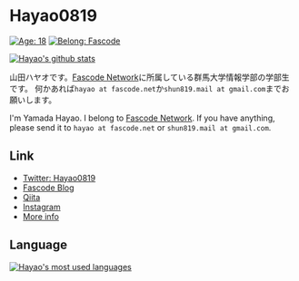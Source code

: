 # Hayao0819

[![Age: 18](https://img.shields.io/badge/Age-20-blue?style=for-the-badge)](https://en.wikipedia.org/wiki/August_19)
[![Belong: Fascode](https://img.shields.io/badge/Belongs-Fascode-green?style=for-the-badge)](https://fascode.net/en/)


[![Hayao's github stats](https://github-readme-stats.vercel.app/api?username=Hayao0819&count_private=true&show_icons=true&theme=gotham)](https://github.com/Hayao0819)

山田ハヤオです。[Fascode Network](https://fascode.net/en/)に所属している群馬大学情報学部の学部生です。
何かあれば`hayao at fascode.net`か`shun819.mail at gmail.com`までお願いします。  
  
I'm Yamada Hayao. I belong to [Fascode Network](https://fascode.net/en/).
If you have anything, please send it to `hayao at fascode.net` or `shun819.mail at gmail.com`.  
  
## Link
- [Twitter: Hayao0819](https://twitter.com/Hayao0819)
- [Fascode Blog](https://blog.fascode.net/)
- [Qiita](https://qiita.com/Hayao0819)
- [Instagram](https://www.instagram.com/hayao0819/)
- [More info](https://blog.fascode.net/%E5%B1%B1%E7%94%B0%E3%83%8F%E3%83%A4%E3%82%AA/)

## Language
[![Hayao's most used languages](https://github-readme-stats.vercel.app/api/top-langs/?username=Hayao0819&theme=gotham)](https://github.com/Hayao0819)
